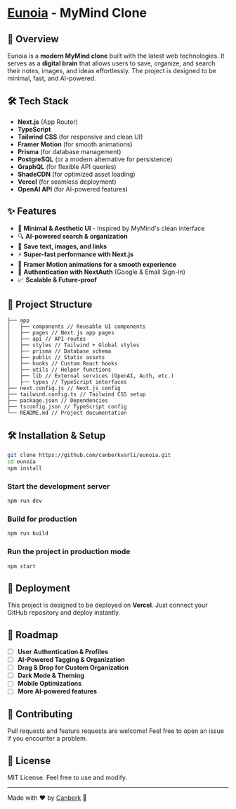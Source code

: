 # [Eunoia](eunoia-two.vercel.app) - MyMind Clone


## 🚀 Overview

Eunoia is a **modern MyMind clone** built with the latest web technologies. It serves as a **digital brain** that allows users to save, organize, and search their notes, images, and ideas effortlessly. The project is designed to be minimal, fast, and AI-powered.

## 🛠️ Tech Stack

- **Next.js** (App Router)
- **TypeScript**
- **Tailwind CSS** (for responsive and clean UI)
- **Framer Motion** (for smooth animations)
- **Prisma** (for database management)
- **PostgreSQL** (or a modern alternative for persistence)
- **GraphQL** (for flexible API queries)
- **ShadeCDN** (for optimized asset loading)
- **Vercel** (for seamless deployment)
- **OpenAI API** (for AI-powered features)

## ✨ Features

- 🌟 **Minimal & Aesthetic UI** - Inspired by MyMind's clean interface
- 🔍 **AI-powered search & organization**
- 📂 **Save text, images, and links**
- ⚡ **Super-fast performance with Next.js**
- 🎨 **Framer Motion animations for a smooth experience**
- 🔑 **Authentication with NextAuth** (Google & Email Sign-In)
- 📈 **Scalable & Future-proof**

## 📂 Project Structure

```
├── app
│   ├── components // Reusable UI components
│   ├── pages // Next.js app pages
│   ├── api // API routes
│   ├── styles // Tailwind + Global styles
│   ├── prisma // Database schema
│   ├── public // Static assets
│   ├── hooks // Custom React hooks
│   ├── utils // Helper functions
│   ├── lib // External services (OpenAI, Auth, etc.)
│   ├── types // TypeScript interfaces
├── next.config.js // Next.js config
├── tailwind.config.ts // Tailwind CSS setup
├── package.json // Dependencies
├── tsconfig.json // TypeScript config
└── README.md // Project documentation
```

## 🛠️ Installation & Setup

```bash
git clone https://github.com/canberkvarli/eunoia.git
cd eunoia
npm install
```

### Start the development server

```bash
npm run dev
```

### Build for production

```bash
npm run build
```

### Run the project in production mode

```bash
npm start
```

## 🚀 Deployment

This project is designed to be deployed on **Vercel**. Just connect your GitHub repository and deploy instantly.

## 📖 Roadmap

- [ ] **User Authentication & Profiles**
- [ ] **AI-Powered Tagging & Organization**
- [ ] **Drag & Drop for Custom Organization**
- [ ] **Dark Mode & Theming**
- [ ] **Mobile Optimizations**
- [ ] **More AI-powered features**

## 🤝 Contributing

Pull requests and feature requests are welcome! Feel free to open an issue if you encounter a problem.

## 📜 License

MIT License. Feel free to use and modify.

---

Made with ❤️ by [Canberk](https://github.com/canberkvarli) 🚀
